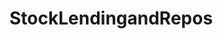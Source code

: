 # StockLendingandRepos   

<script src="https://unpkg.com/@stoplight/elements/web-components.min.js"></script>
<link rel="stylesheet" href="https://unpkg.com/@stoplight/elements/styles.min.css">

<elements-api
  apiDescriptionUrl="StockLendingandRepos.yaml"
  layout="sidebar"
  router="hash"
  hideTryIt="false"
  hideSchemas="false"
  hideInternal="false"
/>